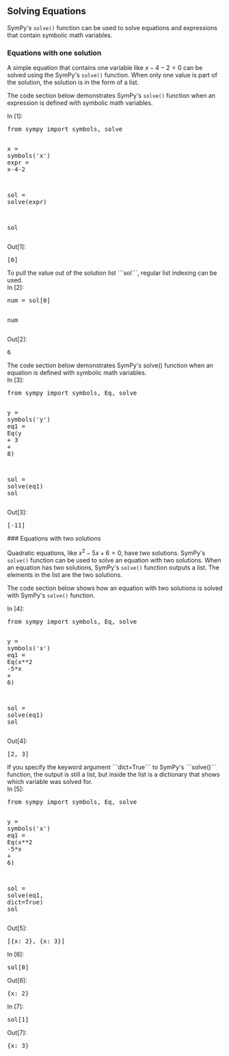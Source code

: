 
## Solving Equations
SymPy's ```solve()``` function can be used to solve equations and expressions that contain symbolic math variables.
### Equations with one solution

A simple equation that contains one variable like $x-4-2 = 0$ can be solved using the SymPy's  ```solve()``` function. When only one value is part of the solution, the solution is in the form of a list.

The code section below demonstrates SymPy's ```solve()``` function when an expression is defined with symbolic math variables.
<div class="cell border-box-sizing code_cell rendered">
<div class="input">
<div class="prompt input_prompt">In&nbsp;[1]:</div>
<div class="inner_cell">
    <div class="input_area">
<div class=" highlight hl-ipython3"><pre><span></span><span class="kn">from</span> <span class="nn">sympy</span> <span class="kn">import</span> <span class="n">symbols</span><span class="p">,</span> <span class="n">solve</span>

<span class="n">x</span> <span class="o">=</span> <span class="n">symbols</span><span class="p">(</span><span class="s1">&#39;x&#39;</span><span class="p">)</span>
<span class="n">expr</span> <span class="o">=</span> <span class="n">x</span><span class="o">-</span><span class="mi">4</span><span class="o">-</span><span class="mi">2</span>

<span class="n">sol</span> <span class="o">=</span> <span class="n">solve</span><span class="p">(</span><span class="n">expr</span><span class="p">)</span>

<span class="n">sol</span>
</pre></div>

</div>
</div>
</div>

<div class="output_wrapper">
<div class="output">


<div class="output_area">

<div class="prompt output_prompt">Out[1]:</div>




<div class="output_text output_subarea output_execute_result">
<pre>[6]</pre>
</div>

</div>

</div>
</div>

</div>
To pull the value out of the solution list ```sol```, regular list indexing can be used.
<div class="cell border-box-sizing code_cell rendered">
<div class="input">
<div class="prompt input_prompt">In&nbsp;[2]:</div>
<div class="inner_cell">
    <div class="input_area">
<div class=" highlight hl-ipython3"><pre><span></span><span class="n">num</span> <span class="o">=</span> <span class="n">sol</span><span class="p">[</span><span class="mi">0</span><span class="p">]</span>

<span class="n">num</span>
</pre></div>

</div>
</div>
</div>

<div class="output_wrapper">
<div class="output">


<div class="output_area">

<div class="prompt output_prompt">Out[2]:</div>




<div class="output_text output_subarea output_execute_result">
<pre>6</pre>
</div>

</div>

</div>
</div>

</div>
The code section below demonstrates SymPy's solve() function when an equation is defined with symbolic math variables. 
<div class="cell border-box-sizing code_cell rendered">
<div class="input">
<div class="prompt input_prompt">In&nbsp;[3]:</div>
<div class="inner_cell">
    <div class="input_area">
<div class=" highlight hl-ipython3"><pre><span></span><span class="kn">from</span> <span class="nn">sympy</span> <span class="kn">import</span> <span class="n">symbols</span><span class="p">,</span> <span class="n">Eq</span><span class="p">,</span> <span class="n">solve</span>

<span class="n">y</span> <span class="o">=</span> <span class="n">symbols</span><span class="p">(</span><span class="s1">&#39;y&#39;</span><span class="p">)</span>
<span class="n">eq1</span> <span class="o">=</span> <span class="n">Eq</span><span class="p">(</span><span class="n">y</span> <span class="o">+</span> <span class="mi">3</span> <span class="o">+</span> <span class="mi">8</span><span class="p">)</span>

<span class="n">sol</span> <span class="o">=</span> <span class="n">solve</span><span class="p">(</span><span class="n">eq1</span><span class="p">)</span>
<span class="n">sol</span>
</pre></div>

</div>
</div>
</div>

<div class="output_wrapper">
<div class="output">


<div class="output_area">

<div class="prompt output_prompt">Out[3]:</div>




<div class="output_text output_subarea output_execute_result">
<pre>[-11]</pre>
</div>

</div>

</div>
</div>

</div>
### Equations with two solutions

Quadratic equations, like $x^2 - 5x + 6 = 0$, have two solutions. SymPy's ```solve()``` function can be used to solve an equation with two solutions. When an equation has two solutions, SymPy's ```solve()``` function outputs a list. The elements in the list are the two solutions.

The code section below shows how an equation with two solutions is solved with SymPy's ```solve()``` function.
<div class="cell border-box-sizing code_cell rendered">
<div class="input">
<div class="prompt input_prompt">In&nbsp;[4]:</div>
<div class="inner_cell">
    <div class="input_area">
<div class=" highlight hl-ipython3"><pre><span></span><span class="kn">from</span> <span class="nn">sympy</span> <span class="kn">import</span> <span class="n">symbols</span><span class="p">,</span> <span class="n">Eq</span><span class="p">,</span> <span class="n">solve</span>

<span class="n">y</span> <span class="o">=</span> <span class="n">symbols</span><span class="p">(</span><span class="s1">&#39;x&#39;</span><span class="p">)</span>
<span class="n">eq1</span> <span class="o">=</span> <span class="n">Eq</span><span class="p">(</span><span class="n">x</span><span class="o">**</span><span class="mi">2</span> <span class="o">-</span><span class="mi">5</span><span class="o">*</span><span class="n">x</span> <span class="o">+</span> <span class="mi">6</span><span class="p">)</span>

<span class="n">sol</span> <span class="o">=</span> <span class="n">solve</span><span class="p">(</span><span class="n">eq1</span><span class="p">)</span>
<span class="n">sol</span>
</pre></div>

</div>
</div>
</div>

<div class="output_wrapper">
<div class="output">


<div class="output_area">

<div class="prompt output_prompt">Out[4]:</div>




<div class="output_text output_subarea output_execute_result">
<pre>[2, 3]</pre>
</div>

</div>

</div>
</div>

</div>
If you specify the keyword argument ```dict=True``` to SymPy's ```solve()``` function, the output is still a list, but inside the list is a dictionary that shows which variable was solved for.
<div class="cell border-box-sizing code_cell rendered">
<div class="input">
<div class="prompt input_prompt">In&nbsp;[5]:</div>
<div class="inner_cell">
    <div class="input_area">
<div class=" highlight hl-ipython3"><pre><span></span><span class="kn">from</span> <span class="nn">sympy</span> <span class="kn">import</span> <span class="n">symbols</span><span class="p">,</span> <span class="n">Eq</span><span class="p">,</span> <span class="n">solve</span>

<span class="n">y</span> <span class="o">=</span> <span class="n">symbols</span><span class="p">(</span><span class="s1">&#39;x&#39;</span><span class="p">)</span>
<span class="n">eq1</span> <span class="o">=</span> <span class="n">Eq</span><span class="p">(</span><span class="n">x</span><span class="o">**</span><span class="mi">2</span> <span class="o">-</span><span class="mi">5</span><span class="o">*</span><span class="n">x</span> <span class="o">+</span> <span class="mi">6</span><span class="p">)</span>

<span class="n">sol</span> <span class="o">=</span> <span class="n">solve</span><span class="p">(</span><span class="n">eq1</span><span class="p">,</span> <span class="nb">dict</span><span class="o">=</span><span class="kc">True</span><span class="p">)</span>
<span class="n">sol</span>
</pre></div>

</div>
</div>
</div>

<div class="output_wrapper">
<div class="output">


<div class="output_area">

<div class="prompt output_prompt">Out[5]:</div>




<div class="output_text output_subarea output_execute_result">
<pre>[{x: 2}, {x: 3}]</pre>
</div>

</div>

</div>
</div>

</div>
<div class="cell border-box-sizing code_cell rendered">
<div class="input">
<div class="prompt input_prompt">In&nbsp;[6]:</div>
<div class="inner_cell">
    <div class="input_area">
<div class=" highlight hl-ipython3"><pre><span></span><span class="n">sol</span><span class="p">[</span><span class="mi">0</span><span class="p">]</span>
</pre></div>

</div>
</div>
</div>

<div class="output_wrapper">
<div class="output">


<div class="output_area">

<div class="prompt output_prompt">Out[6]:</div>




<div class="output_text output_subarea output_execute_result">
<pre>{x: 2}</pre>
</div>

</div>

</div>
</div>

</div>
<div class="cell border-box-sizing code_cell rendered">
<div class="input">
<div class="prompt input_prompt">In&nbsp;[7]:</div>
<div class="inner_cell">
    <div class="input_area">
<div class=" highlight hl-ipython3"><pre><span></span><span class="n">sol</span><span class="p">[</span><span class="mi">1</span><span class="p">]</span>
</pre></div>

</div>
</div>
</div>

<div class="output_wrapper">
<div class="output">


<div class="output_area">

<div class="prompt output_prompt">Out[7]:</div>




<div class="output_text output_subarea output_execute_result">
<pre>{x: 3}</pre>
</div>

</div>

</div>
</div>

</div>
 

